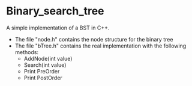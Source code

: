 # Binary_search_tree
A simple implementation of a BST in C++.
* The file "node.h" contains the node structure for the binary tree 
* The file "bTree.h" contains the real implementation with the following methods:
  * AddNode(int value)
  * Search(int value)
  * Print PreOrder
  * Print PostOrder
